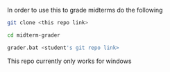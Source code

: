 In order to use this to grade midterms do the following
```bash
git clone <this repo link>
```

```bash
cd midterm-grader
```

```bash
grader.bat <student's git repo link>
```

This repo currently only works for windows